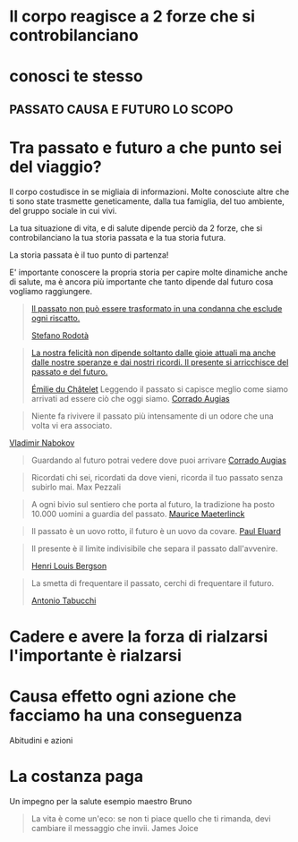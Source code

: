 
# Il corpo reagisce a 2 forze che si controbilanciano

# conosci te stesso


## PASSATO CAUSA  E FUTURO LO SCOPO 
# Tra passato e futuro a che punto sei del viaggio?

Il corpo costudisce in se migliaia di informazioni.
Molte conosciute altre che ti sono state trasmette geneticamente, dalla tua famiglia, del tuo ambiente, del gruppo sociale in cui vivi.

La tua situazione di vita, e di salute dipende perciò da 2 forze, che si controbilanciano la tua storia passata e la tua storia futura.

La storia passata è il tuo punto di partenza! 

E' importante conoscere la propria storia per capire molte dinamiche anche di salute, ma è ancora più importante che tanto dipende dal futuro cosa vogliamo raggiungere.

> [Il passato non può essere trasformato in una condanna che esclude ogni riscatto.](https://www.lefrasi.com/frase/stefano-rodota-passato-non-puo-essere-trasformato-condanna)
> 
> [Stefano Rodotà](https://www.lefrasi.com/autore/stefano-rodota)

> [La nostra felicità non dipende soltanto dalle gioie attuali ma anche dalle nostre speranze e dai nostri ricordi. Il presente si arricchisce del passato e del futuro.](https://www.lefrasi.com/frase/emilie-du-chatelet-nostra-felicita-non-dipende-soltanto-dalle)
> 
> [Émilie du Châtelet](https://www.lefrasi.com/autore/emilie-du-chatelet)
> Leggendo il passato si capisce meglio come siamo arrivati ad essere ciò che oggi siamo.
[Corrado Augias](https://www.lefrasi.com/autore/corrado-augias)

>Niente fa rivivere il passato più intensamente di un odore che una volta vi era associato.

[Vladimir Nabokov](https://www.lefrasi.com/autore/vladimir-nabokov)

> Guardando al futuro potrai vedere dove puoi arrivare
[Corrado Augias](https://www.lefrasi.com/autore/corrado-augias)

> Ricordati chi sei, ricordati da dove vieni, ricorda il tuo passato senza subirlo mai.
Max Pezzali

> A ogni bivio sul sentiero che porta al futuro, la tradizione ha posto 10.000 uomini a guardia del passato.
[Maurice Maeterlinck](https://www.lefrasi.com/autore/maurice-maeterlinck)

> Il passato è un uovo rotto, il futuro è un uovo da covare.
> [Paul Eluard](https://www.lefrasi.com/autore/paul-eluard)

> Il presente è il limite indivisibile che separa il passato dall'avvenire.
> 
> [Henri Louis Bergson](https://www.lefrasi.com/autore/henri-louis-bergson)

> La smetta di frequentare il passato, cerchi di frequentare il futuro.
> 
> [Antonio Tabucchi](https://www.lefrasi.com/autore/antonio-tabucchi)



# Cadere e avere la forza di rialzarsi l'importante è rialzarsi 
# Causa effetto ogni azione che facciamo ha una conseguenza 

Abitudini e azioni 



# La costanza paga

Un impegno per la salute esempio maestro Bruno 


> La vita è come un'eco: se non ti piace quello che ti rimanda, devi cambiare il messaggio che invii.
James Joice


<!--stackedit_data:
eyJoaXN0b3J5IjpbLTE3OTc1OTUxOTldfQ==
-->